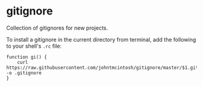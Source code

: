 # gitignore

Collection of gitignores for new projects. 

To install a gitignore in the current directory from terminal, add the following to your shell's `.rc` file:

```
function gi() {
    curl https://raw.githubusercontent.com/johntmcintosh/gitignore/master/$1.gitignore -o .gitignore
}
```
